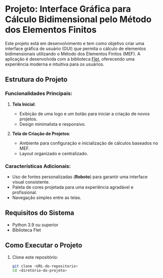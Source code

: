 # Projeto: Interface Gráfica para Cálculo Bidimensional pelo Método dos Elementos Finitos

Este projeto está em desenvolvimento e tem como objetivo criar uma interface gráfica de usuário (GUI) que permita o cálculo de elementos bidimensionais utilizando o Método dos Elementos Finitos (MEF). A aplicação é desenvolvida com a biblioteca [Flet](https://flet.dev/), oferecendo uma experiência moderna e intuitiva para os usuários.

## Estrutura do Projeto

### Funcionalidades Principais:
1. **Tela Inicial**:
   - Exibição de uma logo e um botão para iniciar a criação de novos projetos.
   - Design minimalista e responsivo.

2. **Tela de Criação de Projetos**:
   - Ambiente para configuração e inicialização de cálculos baseados no MEF.
   - Layout organizado e centralizado.

### Características Adicionais:
- Uso de fontes personalizadas (**Roboto**) para garantir uma interface visual consistente.
- Paleta de cores projetada para uma experiência agradável e profissional.
- Navegação simples entre as telas.

## Requisitos do Sistema

- Python 3.9 ou superior
- Biblioteca Flet

## Como Executar o Projeto

1. Clone este repositório:
   ```bash
   git clone <URL-do-repositorio>
   cd <diretório-do-projeto>
